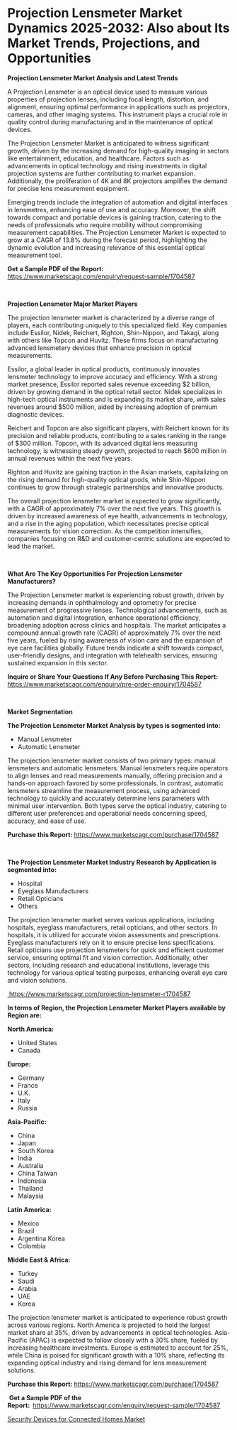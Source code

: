 <p><h1>Projection Lensmeter Market Dynamics 2025-2032: Also about Its Market Trends, Projections, and Opportunities</h1></p><p><strong>Projection Lensmeter Market Analysis and Latest Trends</strong></p>
<p><p>A Projection Lensmeter is an optical device used to measure various properties of projection lenses, including focal length, distortion, and alignment, ensuring optimal performance in applications such as projectors, cameras, and other imaging systems. This instrument plays a crucial role in quality control during manufacturing and in the maintenance of optical devices.</p><p>The Projection Lensmeter Market is anticipated to witness significant growth, driven by the increasing demand for high-quality imaging in sectors like entertainment, education, and healthcare. Factors such as advancements in optical technology and rising investments in digital projection systems are further contributing to market expansion. Additionally, the proliferation of 4K and 8K projectors amplifies the demand for precise lens measurement equipment.</p><p>Emerging trends include the integration of automation and digital interfaces in lensmetres, enhancing ease of use and accuracy. Moreover, the shift towards compact and portable devices is gaining traction, catering to the needs of professionals who require mobility without compromising measurement capabilities. The Projection Lensmeter Market is expected to grow at a CAGR of 13.8% during the forecast period, highlighting the dynamic evolution and increasing relevance of this essential optical measurement tool.</p></p>
<p><strong>Get a Sample PDF of the Report:&nbsp;</strong> <a href="https://www.marketscagr.com/enquiry/request-sample/1704587?utm_campaign=2337&utm_medium=2&utm_source=Github&utm_content=ia&utm_term=27032025&utm_id=projection-lensmeter">https://www.marketscagr.com/enquiry/request-sample/1704587</a></p>
<p>&nbsp;</p>
<p><strong>Projection Lensmeter Major Market Players</strong></p>
<p><p>The projection lensmeter market is characterized by a diverse range of players, each contributing uniquely to this specialized field. Key companies include Essilor, Nidek, Reichert, Righton, Shin-Nippon, and Takagi, along with others like Topcon and Huvitz. These firms focus on manufacturing advanced lensmetery devices that enhance precision in optical measurements.</p><p>Essilor, a global leader in optical products, continuously innovates lensmeter technology to improve accuracy and efficiency. With a strong market presence, Essilor reported sales revenue exceeding $2 billion, driven by growing demand in the optical retail sector. Nidek specializes in high-tech optical instruments and is expanding its market share, with sales revenues around $500 million, aided by increasing adoption of premium diagnostic devices.</p><p>Reichert and Topcon are also significant players, with Reichert known for its precision and reliable products, contributing to a sales ranking in the range of $300 million. Topcon, with its advanced digital lens measuring technology, is witnessing steady growth, projected to reach $600 million in annual revenues within the next five years.</p><p>Righton and Huvitz are gaining traction in the Asian markets, capitalizing on the rising demand for high-quality optical goods, while Shin-Nippon continues to grow through strategic partnerships and innovative products.</p><p>The overall projection lensmeter market is expected to grow significantly, with a CAGR of approximately 7% over the next five years. This growth is driven by increased awareness of eye health, advancements in technology, and a rise in the aging population, which necessitates precise optical measurements for vision correction. As the competition intensifies, companies focusing on R&D and customer-centric solutions are expected to lead the market.</p></p>
<p>&nbsp;</p>
<p><strong>What Are The Key Opportunities For Projection Lensmeter Manufacturers?</strong></p>
<p><p>The Projection Lensmeter market is experiencing robust growth, driven by increasing demands in ophthalmology and optometry for precise measurement of progressive lenses. Technological advancements, such as automation and digital integration, enhance operational efficiency, broadening adoption across clinics and hospitals. The market anticipates a compound annual growth rate (CAGR) of approximately 7% over the next five years, fueled by rising awareness of vision care and the expansion of eye care facilities globally. Future trends indicate a shift towards compact, user-friendly designs, and integration with telehealth services, ensuring sustained expansion in this sector.</p></p>
<p><strong>Inquire or Share Your Questions If Any Before Purchasing This Report:</strong> <a href="https://www.marketscagr.com/enquiry/pre-order-enquiry/1704587?utm_campaign=2337&utm_medium=2&utm_source=Github&utm_content=ia&utm_term=27032025&utm_id=projection-lensmeter">https://www.marketscagr.com/enquiry/pre-order-enquiry/1704587</a></p>
<p>&nbsp;</p>
<p><strong>Market Segmentation</strong></p>
<p><strong>The Projection Lensmeter Market Analysis by types is segmented into:</strong></p>
<p><ul><li>Manual Lensmeter</li><li>Automatic Lensmeter</li></ul></p>
<p><p>The projection lensmeter market consists of two primary types: manual lensmeters and automatic lensmeters. Manual lensmeters require operators to align lenses and read measurements manually, offering precision and a hands-on approach favored by some professionals. In contrast, automatic lensmeters streamline the measurement process, using advanced technology to quickly and accurately determine lens parameters with minimal user intervention. Both types serve the optical industry, catering to different user preferences and operational needs concerning speed, accuracy, and ease of use.</p></p>
<p><strong>Purchase this Report:&nbsp;</strong><a href="https://www.marketscagr.com/purchase/1704587?utm_campaign=2337&utm_medium=2&utm_source=Github&utm_content=ia&utm_term=27032025&utm_id=projection-lensmeter">https://www.marketscagr.com/purchase/1704587</a></p>
<p>&nbsp;</p>
<p><strong>The Projection Lensmeter Market Industry Research by Application is segmented into:</strong></p>
<p><ul><li>Hospital</li><li>Eyeglass Manufacturers</li><li>Retail Opticians</li><li>Others</li></ul></p>
<p><p>The projection lensmeter market serves various applications, including hospitals, eyeglass manufacturers, retail opticians, and other sectors. In hospitals, it is utilized for accurate vision assessments and prescriptions. Eyeglass manufacturers rely on it to ensure precise lens specifications. Retail opticians use projection lensmeters for quick and efficient customer service, ensuring optimal fit and vision correction. Additionally, other sectors, including research and educational institutions, leverage this technology for various optical testing purposes, enhancing overall eye care and vision solutions.</p></p>
<p><a href="https://www.marketscagr.com/projection-lensmeter-r1704587?utm_campaign=2337&utm_medium=2&utm_source=Github&utm_content=ia&utm_term=27032025&utm_id=projection-lensmeter">&nbsp;https://www.marketscagr.com/projection-lensmeter-r1704587</a></p>
<p><strong>In terms of Region, the Projection Lensmeter Market Players available by Region are:</strong></p>
<p>
    <p> <strong> North America: </strong>
        <ul>
            <li>United States</li>
            <li>Canada</li>
        </ul>
        </p> 
    <p> <strong> Europe: </strong>
        <ul>
            <li>Germany</li>
            <li>France</li>
            <li>U.K.</li>
            <li>Italy</li>
            <li>Russia</li>
        </ul>
        </p> 
    <p> <strong> Asia-Pacific: </strong>
        <ul>
            <li>China</li>
            <li>Japan</li>
            <li>South Korea</li>
            <li>India</li>
            <li>Australia</li>
            <li>China Taiwan</li>
            <li>Indonesia</li>
            <li>Thailand</li>
            <li>Malaysia</li>
        </ul>
        </p> 
    <p> <strong> Latin America: </strong>
        <ul>
            <li>Mexico</li>
            <li>Brazil</li>
            <li>Argentina Korea</li>
            <li>Colombia</li>
        </ul>
        </p> 
    <p> <strong> Middle East & Africa: </strong>
        <ul>
            <li>Turkey</li>
            <li>Saudi</li>
            <li>Arabia</li>
            <li>UAE</li>
            <li>Korea</li>
        </ul>
    </p>
    </p>
<p><p>The projection lensmeter market is anticipated to experience robust growth across various regions. North America is projected to hold the largest market share at 35%, driven by advancements in optical technologies. Asia-Pacific (APAC) is expected to follow closely with a 30% share, fueled by increasing healthcare investments. Europe is estimated to account for 25%, while China is poised for significant growth with a 10% share, reflecting its expanding optical industry and rising demand for lens measurement solutions.</p></p>
<p><strong>Purchase this Report: </strong><a href="https://www.marketscagr.com/purchase/1704587?utm_campaign=2337&utm_medium=2&utm_source=Github&utm_content=ia&utm_term=27032025&utm_id=projection-lensmeter">https://www.marketscagr.com/purchase/1704587</a></p>
<p>&nbsp;<strong>Get a Sample PDF of the Report:&nbsp;&nbsp;</strong><a href="https://www.marketscagr.com/enquiry/request-sample/1704587?utm_campaign=2337&utm_medium=2&utm_source=Github&utm_content=ia&utm_term=27032025&utm_id=projection-lensmeter">https://www.marketscagr.com/enquiry/request-sample/1704587</a></p>
<p><strong></strong></p>
<p><p><a href="https://github.com/bozzoquishmd/Market-Research-Report-List-1/blob/main/security-devices-for-connected-homes-market.md?utm_campaign=2337&utm_medium=2&utm_source=Github&utm_content=ia&utm_term=27032025&utm_id=projection-lensmeter">Security Devices for Connected Homes Market</a></p></p>